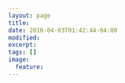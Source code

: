 ```yaml
---
layout: page
title: 
date: 2016-04-03T01:42:44-04:00
modified:
excerpt:
tags: []
image:
  feature:
---
```


